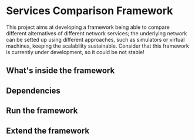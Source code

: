 # Services Comparison Framework
This project aims at developing a framework being able to compare different alternatives of different network services; the
underlying network can be setted up using different approaches, such as simulators or virtual machines, keeping the
scalability sustainable.
Consider that this framework is currently under development, so it could be not stable! 

## What's inside the framework

## Dependencies

## Run the framework

## Extend the framework
